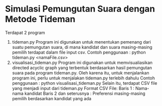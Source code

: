 # Simulasi Pemungutan Suara dengan Metode Tideman
Terdapat 2 program 
1. tideman.py
   Program ini digunakan untuk menentukan pemenang dari suatu pemungutan suara, di mana kandidat dan suara masing-masing pemilih terdapat dalam file input csv.
   Contoh penggunaan : python tideman.py <namaFile.csv>
2. visualisasi_tideman.py
   Program ini digunakan untuk memvisualiasikan directed acyclic graph yang terbentuk berdasarkan hasil pemungutan suara pada program tideman.py.
   Oleh karena itu, untuk menjalankan program ini, perlu untuk menjalakan tideman.py terlebih dahulu
   Contoh penggunaan : python visualisasi_tideman.py
Selain itu, terdapat CSV file yang menjadi input dari tideman.py
Format CSV File:
  Baris 1 : Nama-nama kandidat
  Baris 2 dan seterusnya : Preferensi masing-masing pemilih berdasarkan kandidat yang ada
